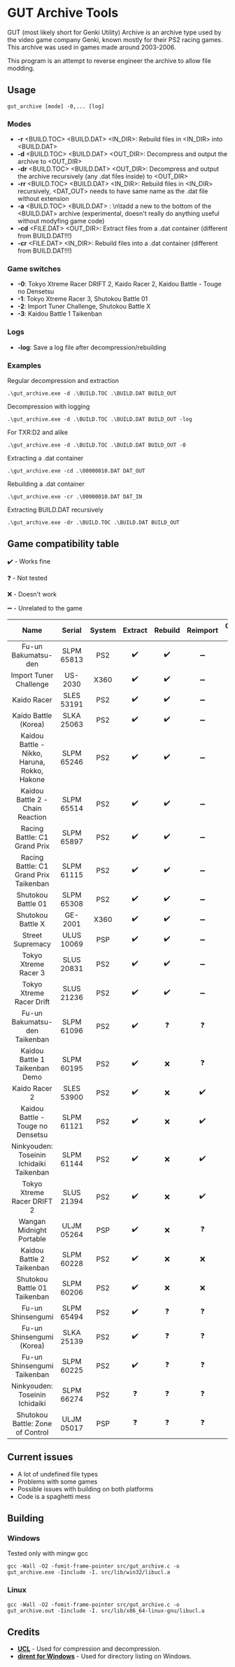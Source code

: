 # GUT Archive Tools
GUT (most likely short for Genki Utility) Archive is an archive type used by the video game company Genki, known mostly for their PS2 racing games.
This archive was used in games made around 2003-2006.

This program is an attempt to reverse engineer the archive to allow file modding.

## Usage
```shell
gut_archive [mode] -0,... [log]
```
### Modes
- **-r**  <BUILD.TOC> <BUILD.DAT> <IN_DIR>: Rebuild files in <IN_DIR> into <BUILD.DAT>
- **-d**  <BUILD.TOC> <BUILD.DAT> <OUT_DIR>: Decompress and output the archive to <OUT_DIR>
- **-dr** <BUILD.TOC> <BUILD.DAT> <OUT_DIR>: Decompress and output the archive recursively (any .dat files inside) to <OUT_DIR>
- **-rr** <BUILD.TOC> <BUILD.DAT> <IN_DIR>: Rebuild files in <IN_DIR> recursively, <DAT_OUT> needs to have same name as the .dat file without extension
- **-a**  <BUILD.TOC> <BUILD.DAT> <FILE>: \n\tadd a new <FILE> to the bottom of the <BUILD.DAT> archive (experimental, doesn't really do anything useful without modyfing game code)
- **-cd** <FILE.DAT> <OUT_DIR>: Extract files from a .dat container (different from BUILD.DAT!!!)
- **-cr** <FILE.DAT> <IN_DIR>: Rebuild files into a .dat container (different from BUILD.DAT!!!)

### Game switches
- **-0**: Tokyo Xtreme Racer DRIFT 2, Kaido Racer 2, Kaidou Battle - Touge no Densetsu
- **-1**: Tokyo Xtreme Racer 3, Shutokou Battle 01
- **-2**: Import Tuner Challenge, Shutokou Battle X
- **-3**: Kaidou Battle 1 Taikenban

### Logs
- **-log**: Save a log file after decompression/rebuilding

### Examples
Regular decompression and extraction
```shell
.\gut_archive.exe -d .\BUILD.TOC .\BUILD.DAT BUILD_OUT
```
Decompression with logging
```shell
.\gut_archive.exe -d .\BUILD.TOC .\BUILD.DAT BUILD_OUT -log
```
For TXR:D2 and alike
```shell
.\gut_archive.exe -d .\BUILD.TOC .\BUILD.DAT BUILD_OUT -0
```
Extracting a .dat container
```shell
.\gut_archive.exe -cd .\00000010.DAT DAT_OUT
```
Rebuilding a .dat container
```shell
.\gut_archive.exe -cr .\00000010.DAT DAT_IN
```
Extracting BUILD.DAT recursively
```shell
.\gut_archive.exe -dr .\BUILD.TOC .\BUILD.DAT BUILD_OUT
```

## Game compatibility table

:heavy_check_mark:  - Works fine

:question: - Not tested

:x: - Doesn't work

:heavy_minus_sign: - Unrelated to the game

|                     **Name**                    | **Serial** | **System** |     **Extract**    |     **Rebuild**    |    **Reimport**    | **Comp. flag** |
|:-----------------------------------------------:|:----------:|:----------:|:------------------:|:------------------:|:------------------:|:--------------:|
| Fu-un Bakumatsu-den                             | SLPM 65813 |     PS2    | :heavy_check_mark: | :heavy_check_mark: | :heavy_minus_sign: |                |
| Import Tuner Challenge                          | US-2030    |     X360   | :heavy_check_mark: | :heavy_check_mark: | :heavy_minus_sign: |       -2       |
| Kaido Racer                                     | SLES 53191 |     PS2    | :heavy_check_mark: | :heavy_check_mark: | :heavy_minus_sign: |                |
| Kaido Battle (Korea)                            | SLKA 25063 |     PS2    | :heavy_check_mark: | :heavy_check_mark: | :heavy_minus_sign: |                |
| Kaidou Battle - Nikko, Haruna, Rokko, Hakone    | SLPM 65246 |     PS2    | :heavy_check_mark: | :heavy_check_mark: | :heavy_minus_sign: |                |
| Kaidou Battle 2 - Chain Reaction                | SLPM 65514 |     PS2    | :heavy_check_mark: | :heavy_check_mark: | :heavy_minus_sign: |                |
| Racing Battle: C1 Grand Prix                    | SLPM 65897 |     PS2    | :heavy_check_mark: | :heavy_check_mark: | :heavy_minus_sign: |                |
| Racing Battle: C1 Grand Prix Taikenban          | SLPM 61115 |     PS2    | :heavy_check_mark: | :heavy_check_mark: | :heavy_minus_sign: |                |
| Shutokou Battle 01                              | SLPM 65308 |     PS2    | :heavy_check_mark: | :heavy_check_mark: | :heavy_minus_sign: |       -1       |
| Shutokou Battle X                               | GE-2001    |     X360   | :heavy_check_mark: | :heavy_check_mark: | :heavy_minus_sign: |       -2       |
| Street Supremacy                                | ULUS 10069 |     PSP    | :heavy_check_mark: | :heavy_check_mark: | :heavy_minus_sign: |                |
| Tokyo Xtreme Racer 3                            | SLUS 20831 |     PS2    | :heavy_check_mark: | :heavy_check_mark: | :heavy_minus_sign: |       -1       |
| Tokyo Xtreme Racer Drift                        | SLUS 21236 |     PS2    | :heavy_check_mark: | :heavy_check_mark: | :heavy_minus_sign: |                |
| Fu-un Bakumatsu-den Taikenban                   | SLPM 61096 |     PS2    | :heavy_check_mark: |     :question:     |     :question:     |                |
| Kaidou Battle 1 Taikenban Demo                  | SLPM 60195 |     PS2    | :heavy_check_mark: |         :x:        |     :question:     |       -3       |
| Kaido Racer 2                                   | SLES 53900 |     PS2    | :heavy_check_mark: |         :x:        | :heavy_check_mark: |       -0       |
| Kaidou Battle - Touge no Densetsu               | SLPM 61121 |     PS2    | :heavy_check_mark: |         :x:        | :heavy_check_mark: |       -0       |
| Ninkyouden: Toseinin Ichidaiki Taikenban        | SLPM 61144 |     PS2    | :heavy_check_mark: |         :x:        | :heavy_check_mark: |       -0       |
| Tokyo Xtreme Racer DRIFT 2                      | SLUS 21394 |     PS2    | :heavy_check_mark: |         :x:        | :heavy_check_mark: |       -0       |
| Wangan Midnight Portable                        | ULJM 05264 |     PSP    | :heavy_check_mark: |         :x:        |     :question:     |       -0       |
| Kaidou Battle 2 Taikenban                       | SLPM 60228 |     PS2    | :heavy_check_mark: |         :x:        |         :x:        |                |
| Shutokou Battle 01 Taikenban                    | SLPM 60206 |     PS2    | :heavy_check_mark: |         :x:        |         :x:        |                |
| Fu-un Shinsengumi                               | SLPM 65494 |     PS2    | :heavy_check_mark: |     :question:     |     :question:     |                |
| Fu-un Shinsengumi (Korea)                       | SLKA 25139 |     PS2    | :heavy_check_mark: |     :question:     |     :question:     |                |
| Fu-un Shinsengumi Taikenban                     | SLPM 60225 |     PS2    | :heavy_check_mark: |     :question:     |     :question:     |                |
| Ninkyouden: Toseinin Ichidaiki                  | SLPM 66274 |     PS2    |     :question:     |     :question:     |     :question:     |                |
| Shutokou Battle: Zone of Control                | ULJM 05017 |     PSP    |     :question:     |     :question:     |     :question:     |                |


## Current issues
- A lot of undefined file types
- Problems with some games
- Possible issues with building on both platforms
- Code is a spaghetti mess

## Building
### Windows
Tested only with mingw gcc
```shell
gcc -Wall -O2 -fomit-frame-pointer src/gut_archive.c -o gut_archive.exe -Iinclude -I. src/lib/win32/libucl.a
```

### Linux
```shell
gcc -Wall -O2 -fomit-frame-pointer src/gut_archive.c -o gut_archive.out -Iinclude -I. src/lib/x86_64-linux-gnu/libucl.a
```

## Credits
- [**UCL**](https://www.oberhumer.com/opensource/ucl/) - Used for compression and decompression.
- [**dirent for Windows**](https://github.com/tronkko/dirent) - Used for directory listing on Windows.
